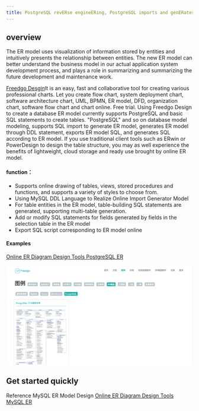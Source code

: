 ```yaml
---
title: PostgreSQL revERse engineERing, PostgreSQL imports and genERates ER models, genERates er models through DDL statements, exports er models SQL, generates SQL,SQL and er models according to er models, and replaces ERWin
---
```


## overview

The ER model uses visualization of information stored by entities and intuitively presents the relationship between entities. The new ER model can better understand the business model in our actual application system development process, and plays a role in summarizing and summarizing the future development and maintenance work.

[Freedgo Desgin](https://www.freedgo.com)It is an easy, fast and collaborative tool for creating various professional charts. Let you create flow chart, system deployment chart, software architecture chart, UML, BPMN, ER model, DFD, organization chart, software flow chart and chart online. Free trial. Using Freedgo Design to create a database ER model currently supports PostgreSQL and basic SQL statements to create tables. "PostgreSQL" and so on database model modeling, supports SQL import to generate ER model, generates ER model through DDL statement, exports ER model SQL, and generates SQL according to ER model.
If you use traditional client tools such as ERwin or PowerDesign to design the table structure, you may as well experience the benefits of lightweight, cloud storage and ready use brought by online ER model.

<script async src="https://pagead2.googlesyndication.com/pagead/js/adsbygoogle.js"></script><ins class="adsbygoogle" style="display:block; text-align:center;" data-ad-layout="in-article" data-ad-format="fluid" data-ad-client="ca-pub-9055212255210230" data-ad-slot="7941459222"></ins> <script>(adsbygoogle = window.adsbygoogle || []).push({});</script>
#### function：

- Supports online drawing of tables, views, stored procedures and functions, and supports a variety of styles to choose from.
- Using MySQL DDL Language to Realize Online Import Generator Model
- For table entities in the ER model, table-building SQL statements are generated, supporting multi-table generation.
- Add or modify SQL statements for fields generated by fields in the selection table in the ER model
- Export SQL script corresponding to ER model online

#### Examples  

[ Online ER Diagram Design Tools PostgreSQL ER](https://www.freedgo.com/showcase/EntityRelationshipDiagram/PostgreSQL-1.html "Online ER Diagram Design Tools PostgreSQL") 

![Online ER Diagram Design Tools](/public/themes/freedgo/er/postgresql/er_postgresql.png "Online ER Diagram Design Tools PostgreSQL")

## Get started quickly 

Reference MySQL ER Model Design [Online ER Diagram Design Tools MySQL ER](/public/zh-cn/drawcase/erd_mysql.html "Online ER Diagram Design Tools")